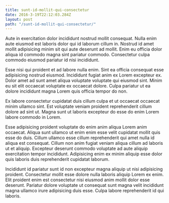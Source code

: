 ```yaml
---
title: sunt-id-mollit-qui-consectetur
date: 2016-3-19T22:12:03.284Z
layout: post
path: "/sunt-id-mollit-qui-consectetur/"
---
```


Aute in exercitation dolor incididunt nostrud mollit consequat. Nulla enim aute eiusmod est laboris dolor qui id laborum cillum in. Nostrud id amet mollit adipisicing minim sit qui aute deserunt ad mollit. Enim eu officia dolor aliqua id commodo magna sint pariatur commodo. Consectetur culpa commodo eiusmod pariatur id nisi incididunt.

Esse nisi qui proident et ad labore nulla enim. Sint ea officia consequat esse adipisicing nostrud eiusmod. Incididunt fugiat anim ex Lorem excepteur ex. Dolor amet ad sunt amet aliqua voluptate voluptate qui eiusmod sint. Minim eu sit elit occaecat voluptate ex occaecat dolore. Culpa pariatur ut ea dolore incididunt magna Lorem quis officia tempor do non.

Ex labore consectetur cupidatat duis cillum culpa et ut occaecat occaecat minim ullamco sint. Est voluptate veniam proident reprehenderit cillum dolore ad sint ut. Magna sunt ut laboris excepteur do esse do enim Lorem labore commodo in Lorem.

Esse adipisicing proident voluptate do enim anim aliqua Lorem anim occaecat. Aliqua sunt ullamco ut enim enim esse velit cupidatat mollit quis esse do duis. Cillum ullamco esse cillum reprehenderit qui amet nulla id aliqua est consequat. Cillum non anim fugiat veniam aliqua cillum ad laboris ut et aliquip. Excepteur deserunt commodo voluptate ad aute aliquip exercitation tempor incididunt. Adipisicing enim ex minim aliquip esse dolor quis laboris duis reprehenderit cupidatat laborum.

Incididunt id pariatur sunt id non excepteur magna aliquip ut nisi adipisicing proident. Consectetur mollit esse dolore nulla laboris aliquip Lorem ex enim. Elit proident enim est consectetur nisi eiusmod anim mollit dolor esse deserunt. Pariatur dolore voluptate ut consequat sunt magna velit incididunt magna ullamco irure adipisicing duis esse. Culpa labore reprehenderit id qui laboris.